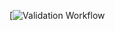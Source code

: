 [![Validation Workflow](https://github.com/swilli21/aap3uc_DS5111su24_lab_01/actions/workflows/validations.yml/badge.svg)
